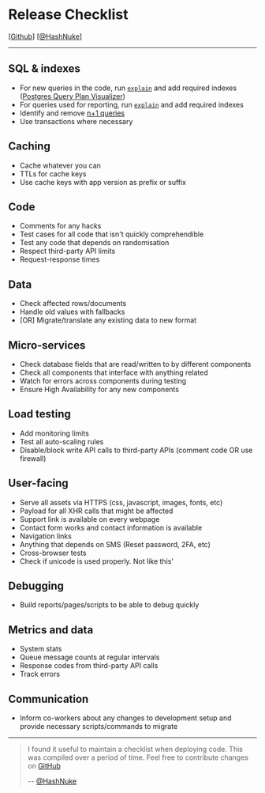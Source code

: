 # Release Checklist

[[Github](https://github.com/HashNuke/release-checklist)] [[@HashNuke](https://twitter.com/HashNuke)]

---

## SQL & indexes
* For new queries in the code, run [`explain`](https://www.postgresql.org/docs/current/static/using-explain.html) and add required indexes ([Postgres Query Plan Visualizer](http://tatiyants.com/pev/))
* For queries used for reporting, run [`explain`](https://www.postgresql.org/docs/current/static/using-explain.html) and add required indexes
* Identify and remove [n+1 queries](https://stackoverflow.com/questions/97197/what-is-n1-select-query-issue)
* Use transactions where necessary

## Caching
* Cache whatever you can
* TTLs for cache keys
* Use cache keys with app version as prefix or suffix

## Code
* Comments for any hacks
* Test cases for all code that isn't quickly comprehendible
* Test any code that depends on randomisation
* Respect third-party API limits
* Request-response times

## Data
* Check affected rows/documents
* Handle old values with fallbacks
* [OR] Migrate/translate any existing data to new format

## Micro-services
* Check database fields that are read/written to by different components
* Check all components that interface with anything related
* Watch for errors across components during testing
* Ensure High Availability for any new components

## Load testing
* Add monitoring limits
* Test all auto-scaling rules
* Disable/block write API calls to third-party APIs (comment code OR use firewall)

## User-facing
* Serve all assets via HTTPS (css, javascript, images, fonts, etc)
* Payload for all XHR calls that might be affected
* Support link is available on every webpage
* Contact form works and contact information is available
* Navigation links
* Anything that depends on SMS (Reset password, 2FA, etc)
* Cross-browser tests
* Check if unicode is used properly. Not like this’

## Debugging
* Build reports/pages/scripts to be able to debug quickly

## Metrics and data
* System stats
* Queue message counts at regular intervals
* Response codes from third-party API calls
* Track errors

## Communication
* Inform co-workers about any changes to development setup and provide necessary scripts/commands to migrate

---

> I found it useful to maintain a checklist when deploying code. This was compiled over a period of time. Feel free to contribute changes on [GitHub](https://github.com/HashNuke/release-checklist)
> 
> -- [@HashNuke](https://twitter.com/HashNuke)
